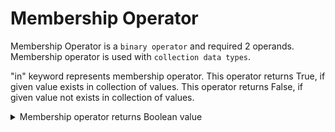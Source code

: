 # Membership Operator

Membership Operator is a `binary operator` and required 2 operands.
Membership operator is used with `collection data types`.

"in" keyword represents membership operator.
This operator returns True, if given value exists in collection of values.
This operator returns False, if given value not exists in collection of values.

<details>
  <summary>Membership operator returns Boolean value</summary>

`1. in`

`2.  not in`

</details>
